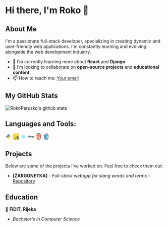 # Hi there, I'm Roko 👋

## About Me
I'm a passionate full-stack developer, specializing in creating dynamic and user-friendly web applications. I'm constantly learning and evolving alongside the web development industry.

- 🌱 I’m currently learning more about **React** and **Django**.
- 👯 I’m looking to collaborate on **open-source projects** and **educational content**.
- 📫 How to reach me: [Your email](mailto:roko.perusko2001@gmail.com)

## My GitHub Stats
![RokoPerusko's github stats](https://github-readme-stats.vercel.app/api?username=RokoPerusko&show_icons=true&theme=radical)

## Languages and Tools:
<code><img height="20" src="https://raw.githubusercontent.com/github/explore/main/topics/python/python.png"></code>
<code><img height="20" src="https://raw.githubusercontent.com/github/explore/main/topics/javascript/javascript.png"></code>
<code><img height="20" src="https://raw.githubusercontent.com/github/explore/main/topics/react/react.png"></code>
<code><img height="20" src="https://raw.githubusercontent.com/github/explore/main/topics/django/django.png"></code>
<code><img height="20" src="https://raw.githubusercontent.com/github/explore/main/topics/html/html.png"></code>
<code><img height="20" src="https://raw.githubusercontent.com/github/explore/main/topics/css/css.png"></code>

## Projects
Below are some of the projects I've worked on. Feel free to check them out:

- **[ŽARGONETKA]** - *Full-stack webapp for slang words and terms* - [Repository](https://github.com/RokoPerusko/ZARGONETKA)


## Education
🏫 **FIDIT, Rijeka**
- *Bachelor's in Computer Science*





